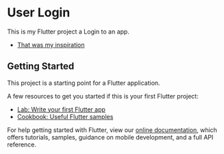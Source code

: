 # User Login

This is my Flutter project a Login to an app.
<img scr=''>

- [That was my inspiration](https://www.behance.net/gallery/73935801/Doglife-Ui-Kit-Free-for-Adobe-XD)

## Getting Started

This project is a starting point for a Flutter application.

A few resources to get you started if this is your first Flutter project:

- [Lab: Write your first Flutter app](https://flutter.dev/docs/get-started/codelab)
- [Cookbook: Useful Flutter samples](https://flutter.dev/docs/cookbook)

For help getting started with Flutter, view our
[online documentation](https://flutter.dev/docs), which offers tutorials,
samples, guidance on mobile development, and a full API reference.
